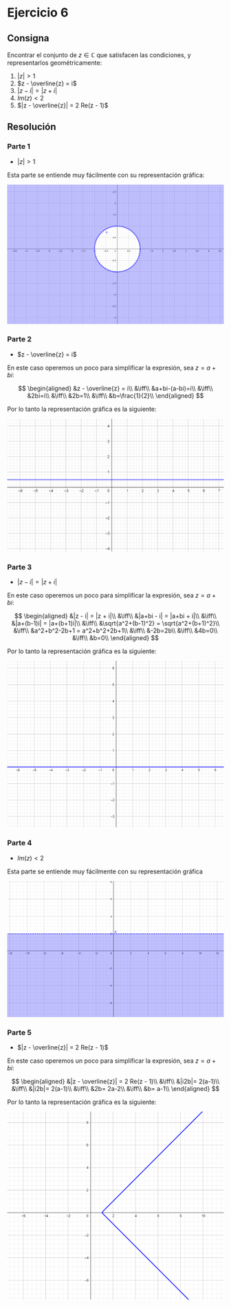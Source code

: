 # Ejercicio 6

## Consigna

Encontrar el conjunto de $z \in \mathbb{C}$ que satisfacen las condiciones, y representarlos geométricamente:

1. $|z| > 1$
2. $z - \overline{z} = i$
3. $|z - i| = |z + i|$
4. $Im(z) < 2$
5. $|z - \overline{z}| = 2 Re(z - 1)$

## Resolución

### Parte 1

- $|z| > 1$

Esta parte se entiende muy fácilmente con su representación gráfica:

![Figura 1](../img/ej6fig1.png)

### Parte 2

- $z - \overline{z} = i$

En este caso operemos un poco para simplificar la expresión, sea $z=a+bi$:

$$
\begin{aligned}
&z - \overline{z} = i\\
&\iff\\
&a+bi-(a-bi)=i\\
&\iff\\
&2bi=i\\
&\iff\\
&2b=1\\
&\iff\\
&b=\frac{1}{2}\\
\end{aligned}
$$

Por lo tanto la representación gráfica es la siguiente:

![Figura 2](../img/ej6fig2.png)

### Parte 3

- $|z - i| = |z + i|$

En este caso operemos un poco para simplificar la expresión, sea $z=a+bi$:

$$
\begin{aligned}
&|z - i| = |z + i|\\
&\iff\\
&|a+bi - i| = |a+bi + i|\\
&\iff\\
&|a+(b-1)i| = |a+(b+1)i|\\
&\iff\\
&\sqrt{a^2+(b-1)^2} = \sqrt{a^2+(b+1)^2}\\
&\iff\\
&a^2+b^2-2b+1 = a^2+b^2+2b+1\\
&\iff\\
&-2b=2b\\
&\iff\\
&4b=0\\
&\iff\\
&b=0\\
\end{aligned}
$$

Por lo tanto la representación gráfica es la siguiente:

![Figura 3](../img/ej6fig3.png)

### Parte 4

- $Im(z) < 2$

Esta parte se entiende muy fácilmente con su representación gráfica

![Figura 4](../img/ej6fig4.png)

### Parte 5

- $|z - \overline{z}| = 2 Re(z - 1)$

En este caso operemos un poco para simplificar la expresión, sea $z=a+bi$:

$$
\begin{aligned}
&|z - \overline{z}| = 2 Re(z - 1)\\
&\iff\\
&|i2b|= 2(a-1)\\
&\iff\\
&|i2b|= 2(a-1)\\
&\iff\\
&2b= 2a-2\\
&\iff\\
&b= a-1\\
\end{aligned}
$$

Por lo tanto la representación gráfica es la siguiente:

![Figura 5](../img/ej6fig5.png)